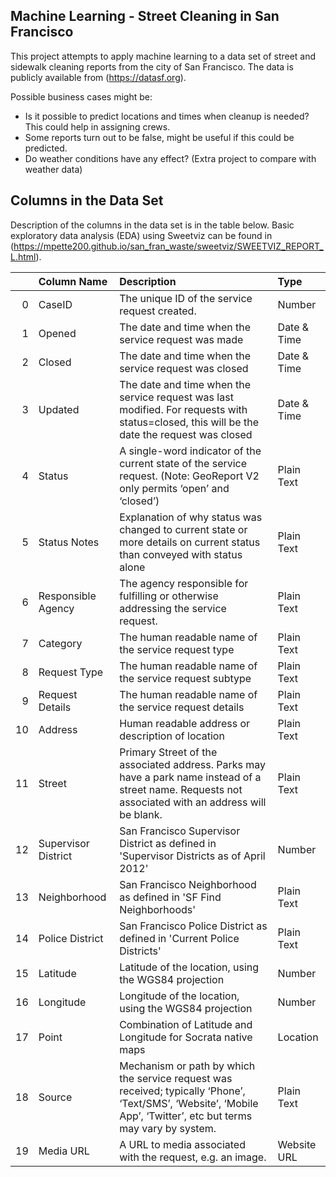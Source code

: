 ## Machine Learning - Street Cleaning in San Francisco

This project attempts to apply machine learning to a data set of street and sidewalk cleaning reports from the city of San Francisco. The data is publicly available from (https://datasf.org).

Possible business cases might be:
- Is it possible to predict locations and times when cleanup is needed? This could help in assigning crews.
- Some reports turn out to be false, might be useful if this could be predicted.
- Do weather conditions have any effect? (Extra project to compare with weather data)


## Columns in the Data Set
Description of the columns in the data set is in the table below. Basic exploratory data analysis (EDA) using Sweetviz can be found in (https://mpette200.github.io/san_fran_waste/sweetviz/SWEETVIZ_REPORT_L.html).


|    | Column Name         | Description                                                                                                                                                       | Type        |
|---:|:--------------------|:------------------------------------------------------------------------------------------------------------------------------------------------------------------|:------------|
|  0 | CaseID              | The unique ID of the service request created.                                                                                                                     | Number      |
|  1 | Opened              | The date and time when the service request was made                                                                                                               | Date & Time |
|  2 | Closed              | The date and time when the service request was closed                                                                                                             | Date & Time |
|  3 | Updated             | The date and time when the service request was last modified. For requests with status=closed, this will be the date the request was closed                       | Date & Time |
|  4 | Status              | A single-word indicator of the current state of the service request. (Note: GeoReport V2 only permits ‘open’ and ‘closed’)                                        | Plain Text  |
|  5 | Status Notes        | Explanation of why status was changed to current state or more details on current status than conveyed with status alone                                          | Plain Text  |
|  6 | Responsible Agency  | The agency responsible for fulfilling or otherwise addressing the service request.                                                                                | Plain Text  |
|  7 | Category            | The human readable name of the service request type                                                                                                               | Plain Text  |
|  8 | Request Type        | The human readable name of the service request subtype                                                                                                            | Plain Text  |
|  9 | Request Details     | The human readable name of the service request details                                                                                                            | Plain Text  |
| 10 | Address             | Human readable address or description of location                                                                                                                 | Plain Text  |
| 11 | Street              | Primary Street of the associated address. Parks may have a park name instead of a street name. Requests not associated with an address will be blank.             | Plain Text  |
| 12 | Supervisor District | San Francisco Supervisor District as defined in 'Supervisor Districts as of April 2012'                                                                           | Number      |
| 13 | Neighborhood        | San Francisco Neighborhood as defined in 'SF Find Neighborhoods'                                                                                                  | Plain Text  |
| 14 | Police District     | San Francisco Police District as defined in 'Current Police Districts'                                                                                            | Plain Text  |
| 15 | Latitude            | Latitude of the location, using the WGS84 projection                                                                                                              | Number      |
| 16 | Longitude           | Longitude of the location, using the WGS84 projection                                                                                                             | Number      |
| 17 | Point               | Combination of Latitude and Longitude for Socrata native maps                                                                                                     | Location    |
| 18 | Source              | Mechanism or path by which the service request was received; typically ‘Phone’, ‘Text/SMS’, ‘Website’, ‘Mobile App’, ‘Twitter’, etc but terms may vary by system. | Plain Text  |
| 19 | Media URL           | A URL to media associated with the request, e.g. an image.                                                                                                        | Website URL |